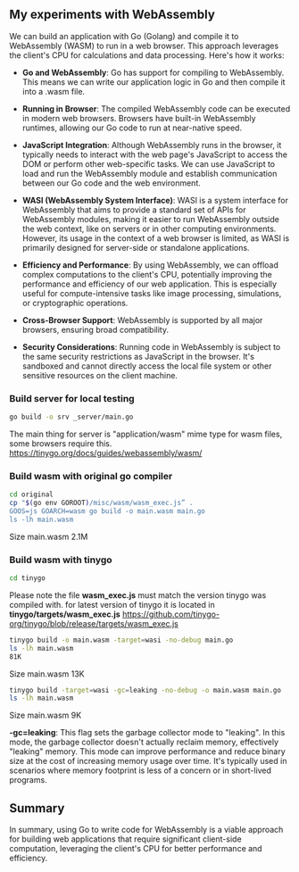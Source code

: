 ## My experiments with WebAssembly

We can build an application with Go (Golang) and compile it to WebAssembly (WASM) to run in a web browser. This approach leverages the client's CPU for calculations and data processing. Here's how it works:

- **Go and WebAssembly**: Go has support for compiling to WebAssembly. This means we can write our application logic in Go and then compile it into a .wasm file.

- **Running in Browser**: The compiled WebAssembly code can be executed in modern web browsers. Browsers have built-in WebAssembly runtimes, allowing our Go code to run at near-native speed.

- **JavaScript Integration**: Although WebAssembly runs in the browser, it typically needs to interact with the web page's JavaScript to access the DOM or perform other web-specific tasks. We can use JavaScript to load and run the WebAssembly module and establish communication between our Go code and the web environment.

- **WASI (WebAssembly System Interface)**: WASI is a system interface for WebAssembly that aims to provide a standard set of APIs for WebAssembly modules, making it easier to run WebAssembly outside the web context, like on servers or in other computing environments. However, its usage in the context of a web browser is limited, as WASI is primarily designed for server-side or standalone applications.

- **Efficiency and Performance**: By using WebAssembly, we can offload complex computations to the client's CPU, potentially improving the performance and efficiency of our web application. This is especially useful for compute-intensive tasks like image processing, simulations, or cryptographic operations.

- **Cross-Browser Support**: WebAssembly is supported by all major browsers, ensuring broad compatibility.

- **Security Considerations**: Running code in WebAssembly is subject to the same security restrictions as JavaScript in the browser. It's sandboxed and cannot directly access the local file system or other sensitive resources on the client machine.


### Build server for local testing

```bash
go build -o srv _server/main.go 
```
The main thing for server is "application/wasm" mime type for wasm files, some browsers require this.
https://tinygo.org/docs/guides/webassembly/wasm/

### Build wasm with original go compiler

```bash
cd original
cp "$(go env GOROOT)/misc/wasm/wasm_exec.js” .
GOOS=js GOARCH=wasm go build -o main.wasm main.go
ls -lh main.wasm
```
Size main.wasm 2.1M

### Build wasm with tinygo



```bash
cd tinygo
```

Please note the file **wasm_exec.js** must match the version tinygo was compiled with.
for latest version of tinygo it is located in **tinygo/targets/wasm_exec.js**
https://github.com/tinygo-org/tinygo/blob/release/targets/wasm_exec.js

```bash
tinygo build -o main.wasm -target=wasi -no-debug main.go
ls -lh main.wasm
81K
```
Size main.wasm 13K


```bash
tinygo build -target=wasi -gc=leaking -no-debug -o main.wasm main.go
ls -lh main.wasm
```
Size main.wasm 9K

**-gc=leaking**: This flag sets the garbage collector mode to "leaking". In this mode, the garbage collector doesn't actually reclaim memory, effectively "leaking" memory. This mode can improve performance and reduce binary size at the cost of increasing memory usage over time. It's typically used in scenarios where memory footprint is less of a concern or in short-lived programs.


## Summary
In summary, using Go to write code for WebAssembly is a viable approach for building web applications that require significant client-side computation, leveraging the client's CPU for better performance and efficiency.